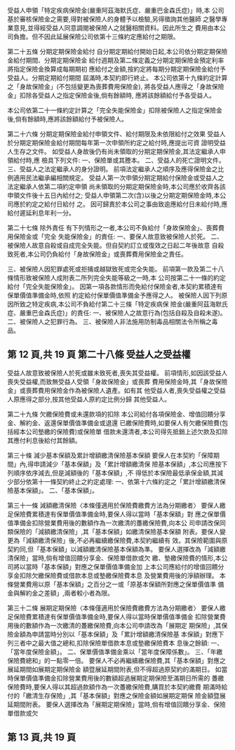 受益人申領「特定疾病保險金(嚴重阿茲海默氏症、嚴重巴金森氏症)」時,本 公司基於審核保險金之需要,得對被保險人的身體予以檢驗,另得徵詢其他醫師 之醫學專業意見,並得經受益人同意調閱被保險人之就醫相關資料。因此所生之 費用由本公司負擔。但不因此延展保險公司依第十三條約定應給付之期限。 

第二十五條 分期定期保險金給付 自分期定期給付開始日起,本公司依分期定期保險金給付期間、分期定期保險金 給付週期及第二條定義之分期定期保險金預定利率將指定保險金換算成每期期初 應給付之金額,按約定將每期分期定期保險金給付予受益人。分期定期給付期間 屆滿時,本契約即行終止。 本公司依第十九條約定計算之「身故保險金」(不包括變更為喪葬費用保險金), 將各受益人應得之「身故保險金」扣除各受益人之指定保險金後,倘有餘額時, 應將該餘額給付予各受益人。 

本公司依第二十一條約定計算之「完全失能保險金」扣除被保險人之指定保險金 後,倘有餘額時,應將該餘額給付予被保險人。 

第二十六條 分期定期保險金給付申領文件、給付期限及未依限給付之效果 受益人於分期定期保險金給付期間每年第一次申領所約定之給付時,應提出可資 證明受益人生存之文件。 如受益人身故後仍有尚未領取的分期定期保險金,其法定繼承人申領給付時,應 檢具下列文件: 一、保險單或其謄本。 二、受益人的死亡證明文件。 三、受益人之法定繼承人的身分證明。 前項法定繼承人之順序及應得保險金之比例適用民法繼承編相關規定。 受益人第一次申領分期定期給付保險金或受益人之法定繼承人依第二項約定申領 尚未領取的分期定期保險金時,本公司應於收齊各該申領文件後十五日內給付之; 受益人申領第二次(含)以後之分期定期保險金時,本公司應於約定之給付日給付 之。 因可歸責於本公司之事由致逾應給付日未給付時,應給付遲延利息年利一分。 

第二十七條 除外責任 有下列情形之一者,本公司不負給付「身故保險金」、喪葬費用保險金或「完全 失能保險金」的責任: 一、要保人故意致被保險人於死。 二、被保險人故意自殺或自成完全失能。但自契約訂立或復效之日起二年後故意 自殺致死者,本公司仍負給付「身故保險金」或喪葬費用保險金之責任。 

三、被保險人因犯罪處死或拒捕或越獄致死或完全失能。 前項第一款及第二十八條情形致被保險人成附表二所列完全失能等級之一時,本 公司按第二十一條的約定給付「完全失能保險金」。 因第一項各款情形而免給付保險金者,本契約累積達有保單價值準備金時,依照 約定給付保單價值準備金予應得之人。 被保險人因下列原因所致之特定疾病,本公司不負給付第二十三條「特定疾病保 險金(嚴重阿茲海默氏症、嚴重巴金森氏症)」的責任: 一、被保險人之故意行為(包括自殺及自殺未遂)。 二、被保險人之犯罪行為。 三、被保險人非法施用防制毒品相關法令所稱之毒品。 

## 第 12 頁,共 19 頁 第二十八條 受益人之受益權

受益人故意致被保險人於死或雖未致死者,喪失其受益權。 前項情形,如因該受益人喪失受益權,而致無受益人受領「身故保險金」或喪葬 費用保險金時,其「身故保險金」或喪葬費用保險金作為被保險人遺產。如有其 他受益人者,喪失受益權之受益人原應得之部分,按其他受益人原約定比例分歸 其他受益人。 

第二十九條 欠繳保險費或未還款項的扣除 本公司給付各項保險金、增值回饋分享金、解約金、返還保單價值準備金或退還 已繳保險費時,如要保人有欠繳保險費(包括經本公司墊繳的保險費)或保險單 借款未還清者,本公司得先抵銷上述欠款及扣除其應付利息後給付其餘額。 

第三十條 減少基本保額及累計增額繳清保險基本保額 要保人在本契約「保障期間」內,得申請減少「基本保額」及「累計增額繳清保 險基本保額」,本公司應按下列順序依序減去,但是減額後的「基本保額」,不 得低於本保險最低承保金額,其減少部分依第十一條契約終止之約定處理: 
一、依第十六條約定之「累計增額繳清保險基本保額」。 二、「基本保額」。 

第三十一條 減額繳清保險〈本條僅適用於保險費繳費方法為分期繳者〉 
要保人繳足保險費累積達有保單價值準備金時,要保人得以當時「基本保額」對 應之保單價值準備金扣除營業費用後的數額作為一次繳清的躉繳保險費,向本公 司申請改保同類保險的「減額繳清保險」,其「基本保額」如繳清保險基本保額 附表。要保人變更為「減額繳清保險」後,不必再繼續繳保險費,本契約繼續有 效。其保險範圍與原契約同,但「基本保額」以減額繳清保險基本保額為準。 要保人選擇改為「減額繳清保險」當時,倘有增值回饋分享金、保險單借款或欠 繳、墊繳保險費的情形,本公司將以當時「基本保額」對應之保單價值準備金加 上本公司應給付的增值回饋分享金扣除欠繳保險費或借款本息或墊繳保險費本息 及營業費用後的淨額辦理。 本條營業費用以原「基本保額」之百分之一或「原基本保額所對應之保單價值準 備金與解約金之差額」,兩者較小者為限。 

第三十二條 展期定期保險〈本條僅適用於保險費繳費方法為分期繳者〉 
要保人繳足保險費累積達有保單價值準備金時,要保人得以當時保單價值準備金 扣除營業費用後的數額作為一次繳清的躉繳保險費,向本公司申請改為「展期定 期保險」,其保險金額為申請當時分別以「基本保額」及「累計增額繳清保險基 本保額」對應下列三者中之最大值之總和,扣除保險單借款本息或墊繳保險費本 息後之餘額: 一、「當年度保險金額」。 二、保單價值準備金乘以「當年度保障係數」。 三、「年繳保險費總和」的一點零一倍。 要保人不必再繼續繳保險費,其「基本保額」對應之展延期間如展期定期保險金 額暨展延期間附表,但不得超過原契約的滿期日。 如當時保單價值準備金扣除營業費用後的數額超過展期定期保險至滿期日所需的 躉繳保險費時,要保人得以其超過款額作為一次躉繳保險費,購買於本契約繳費 期滿時給付的「繳清生存保險」,其「基本保額」對應之保險金額如展期定期保 險金額暨展延期間附表。 要保人選擇改為「展期定期保險」當時,倘有增值回饋分享金、保險單借款或欠

## 第 13 頁,共 19 頁
